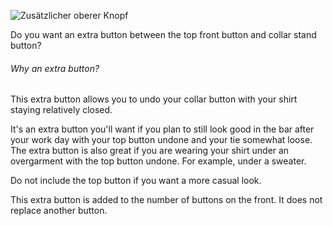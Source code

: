 ![Zusätzlicher oberer Knopf](extratopbutton.svg)

Do you want an extra button between the top front button and collar stand button?

<Note>

###### Why an extra button?

This extra button allows you to undo your collar button with your shirt staying relatively closed.

It's an extra button you'll want if you plan to still look good in the bar after your work day with your top button undone and your tie somewhat loose. 
The extra button is also great if you are wearing your shirt under an overgarment with the top button undone. For example, under a sweater.

Do not include the top button if you want a more casual look.

This extra button is added to the number of buttons on the front. It does not replace another button.

</Note>
